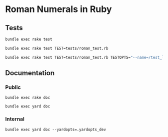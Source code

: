 # Roman Numerals in Ruby

## Tests

```sh
bundle exec rake test
```

```sh
bundle exec rake test TEST=tests/roman_test.rb
```

```sh
bundle exec rake test TEST=tests/roman_test.rb TESTOPTS="--name=/test_large_values.*/ -v"
```

## Documentation

### Public

```
bundle exec rake doc
```

```
bundle exec yard doc
```

### Internal

```
bundle exec yard doc --yardopts=.yardopts_dev
```
